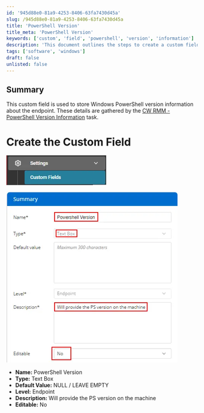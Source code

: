 ```yaml
---
id: '945d88e0-81a9-4253-8406-63fa7430d45a'
slug: /945d88e0-81a9-4253-8406-63fa7430d45a
title: 'PowerShell Version'
title_meta: 'PowerShell Version'
keywords: ['custom', 'field', 'powershell', 'version', 'information']
description: 'This document outlines the steps to create a custom field in ConnectWise RMM to store Windows PowerShell version information about endpoints. The details are collected using a specific task designed for this purpose.'
tags: ['software', 'windows']
draft: false
unlisted: false
---
```


## Summary

This custom field is used to store Windows PowerShell version information about the endpoint. These details are gathered by the [CW RMM - PowerShell Version Information](/docs/a8419e91-9e07-4f16-be4b-769c78f86f1b) task.

# Create the Custom Field

![Image 1](../../../static/img/docs/da7e6b68-3ac3-4d15-9969-ca843a187d2d/image_1.webp)

![Image 2](../../../static/img/docs/da7e6b68-3ac3-4d15-9969-ca843a187d2d/image_2.webp)

- **Name:** PowerShell Version
- **Type:** Text Box
- **Default Value:** NULL / LEAVE EMPTY
- **Level:** Endpoint
- **Description:** Will provide the PS version on the machine
- **Editable:** No